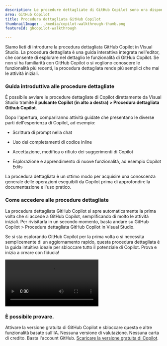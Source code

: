```yaml
---
description: Le procedure dettagliate di GitHub Copilot sono ora disponibili in Visual Studio per consentire di essere subito operativi. Le procedure dettagliate illustrano l'uso delle principali funzionalità di Copilot direttamente nell'editor.
area: GitHub Copilot
title: Procedura dettagliata GitHub Copilot
thumbnailImage: ../media/copilot-walkthrough-thumb.png
featureId: ghcopilot-walkthrough

---
```



Siamo lieti di introdurre la procedura dettagliata GitHub Copilot in Visual Studio. La procedura dettagliata è una guida interattiva integrata nell'editor, che consente di esplorare nel dettaglio le funzionalità di GitHub Copilot. Se non si ha familiarità con GitHub Copilot o si vogliono conoscere le funzionalità più recenti, la procedura dettagliata rende più semplici che mai le attività iniziali.

### Guida introduttiva alle procedure dettagliate
È possibile avviare le procedure dettagliate di Copilot direttamente da Visual Studio tramite il **pulsante Copilot (in alto a destra) > Procedura dettagliata Github Copilot**.

Dopo l'apertura, compariranno attività guidate che presentano le diverse parti dell'esperienza di Copilot, ad esempio:

* Scrittura di prompt nella chat

* Uso dei completamenti di codice inline

* Accettazione, modifica o rifiuto dei suggerimenti di Copilot

* Esplorazione e apprendimento di nuove funzionalità, ad esempio Copilot Edits

La procedura dettagliata è un ottimo modo per acquisire una conoscenza generale delle operazioni eseguibili da Copilot prima di approfondire la documentazione e l'uso pratico.

### Come accedere alle procedure dettagliate
La procedura dettagliata GitHub Copilot si apre automaticamente la prima volta che si accede a GitHub Copilot, semplificando di molto le attività iniziali. Per rivisitarla in un secondo momento, basta andare su GitHub Copilot > Procedura dettagliata GitHub Copilot in Visual Studio.

Se si sta esplorando GitHub Copilot per la prima volta o si necessita semplicemente di un aggiornamento rapido, questa procedura dettagliata è la guida intuitiva ideale per sbloccare tutto il potenziale di Copilot. Prova e inizia a creare con fiducia!

![Procedura dettagliata](../media/walkthroughsvideo.mp4)

### È possibile provare.
Attivare la versione gratuita di GitHub Copilot e sbloccare questa e altre funzionalità basate sull'IA.
Nessuna versione di valutazione. Nessuna carta di credito. Basta l'account GitHub. [Scaricare la versione gratuita di Copilot](https://github.com/settings/copilot).
